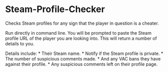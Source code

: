 # Steam-Profile-Checker
Checks Steam profiles for any sign that the player in question is a cheater.

Run directly in command line. You will be prompted to paste the Steam profile URL of the player
you are looking into. This will return a number of details to you.

Details include:
    * Their Steam name.
    * Notify if the Steam profile is private.
    * The number of suspicious comments made.
    * And any VAC bans they have against their profile.
    * Any suspicious comments left on their profile page.
